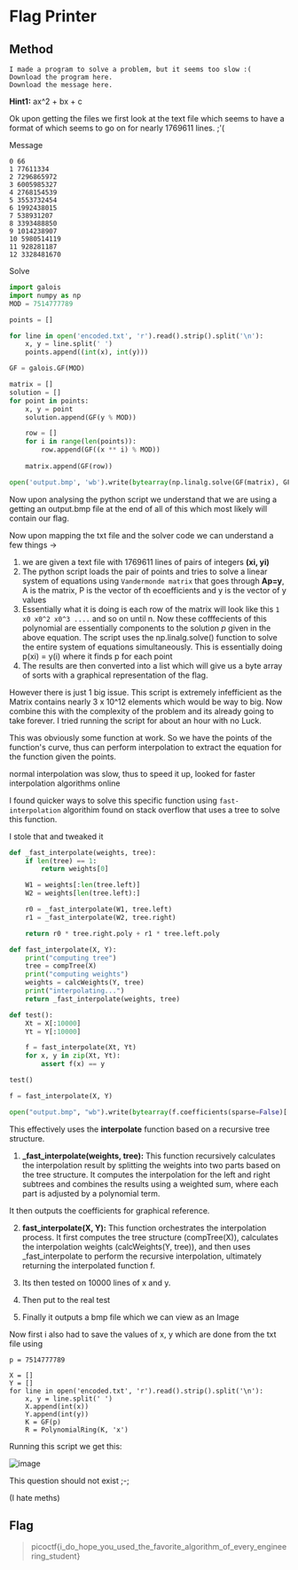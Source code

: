 # Flag Printer

## Method

```
I made a program to solve a problem, but it seems too slow :(
Download the program here.
Download the message here.
```

**Hint1:** ax^2 + bx + c

Ok upon getting the files we first look at the text file which seems to have a format of which seems to go on for nearly 1769611 lines. ;'(

Message
```
0 66
1 77611334
2 7296865972
3 6005985327
4 2768154539
5 3553732454
6 1992438015
7 538931207
8 3393488850
9 1014238907
10 5980514119
11 928281187
12 3328481670
```

Solve
```python
import galois
import numpy as np
MOD = 7514777789

points = []

for line in open('encoded.txt', 'r').read().strip().split('\n'):
    x, y = line.split(' ')
    points.append((int(x), int(y)))

GF = galois.GF(MOD)

matrix = []
solution = []
for point in points:
    x, y = point
    solution.append(GF(y % MOD))

    row = []
    for i in range(len(points)):
        row.append(GF((x ** i) % MOD))
    
    matrix.append(GF(row))

open('output.bmp', 'wb').write(bytearray(np.linalg.solve(GF(matrix), GF(solution)).tolist()[:-1]))
```

Now upon analysing the python script we understand that we are using a getting an output.bmp file at the end of all of this which most likely will contain our flag.

Now upon mapping the txt file and the solver code we can understand a few things ->

1. we are given a text file with 1769611 lines of pairs of integers **(xi, yi)** 
2. The python script loads the pair of points and tries to solve a linear system of equations using ``Vandermonde matrix`` that goes through **Ap=y**, A is the matrix, P is the vector of th ecoefficients and y is the vector of y values
3. Essentially what it is doing is each row of the matrix will look like this ``1 x0 x0^2 x0^3 ....`` and so on until n. Now these cofffecients of this polynomial are essentially components to the solution *p* given in the above equation. The script uses the np.linalg.solve() function to solve the entire system of equations simultaneously. This is essentially doing p(xi) = y(i) where it finds p for each point 
4. The results are then converted into a list which will give us a byte array of sorts with a graphical representation of the flag.

However there is just 1 big issue. This script is extremely infefficient as the Matrix contains nearly 3 x 10^12 elements which would be way to big. Now combine this with the complexity of the problem and its already going to take forever. I tried running the script for about an hour with no Luck.

This was obviously some function at work. So we have the points of the function's curve, thus can perform interpolation to extract the equation for the function given the points.

normal interpolation was slow, thus to speed it up, looked for faster interpolation algorithms online

I found quicker ways to solve this specific function using ``fast-interpolation`` algorithim found on stack overflow that uses a tree to solve this function.

I stole that and tweaked it 

```python
def _fast_interpolate(weights, tree):
    if len(tree) == 1:
        return weights[0]

    W1 = weights[:len(tree.left)]
    W2 = weights[len(tree.left):]

    r0 = _fast_interpolate(W1, tree.left)
    r1 = _fast_interpolate(W2, tree.right)

    return r0 * tree.right.poly + r1 * tree.left.poly

def fast_interpolate(X, Y):
    print("computing tree")
    tree = compTree(X)
    print("computing weights")
    weights = calcWeights(Y, tree)
    print("interpolating...")
    return _fast_interpolate(weights, tree)

def test():
    Xt = X[:10000]
    Yt = Y[:10000]

    f = fast_interpolate(Xt, Yt)
    for x, y in zip(Xt, Yt):
        assert f(x) == y

test()

f = fast_interpolate(X, Y)

open("output.bmp", "wb").write(bytearray(f.coefficients(sparse=False)[:-1]))
```

This effectively uses the **interpolate** function based on a recursive tree structure.

1. **_fast_interpolate(weights, tree):** This function recursively calculates the interpolation result by splitting the weights into two parts based on the tree structure. It computes the interpolation for the left and right subtrees and combines the results using a weighted sum, where each part is adjusted by a polynomial term.

It then outputs the coefficients for graphical reference.

2. **fast_interpolate(X, Y):** This function orchestrates the interpolation process. It first computes the tree structure (compTree(X)), calculates the interpolation weights (calcWeights(Y, tree)), and then uses _fast_interpolate to perform the recursive interpolation, ultimately returning the interpolated function f. 

3. Its then tested on 10000 lines of x and y. 

4. Then put to the real test

5. Finally it outputs a bmp file which we can view as an Image

Now first i also had to save the values of x, y which are done from the txt file using 

```
p = 7514777789

X = []
Y = []
for line in open('encoded.txt', 'r').read().strip().split('\n'):
    x, y = line.split(' ')
    X.append(int(x))
    Y.append(int(y))
    K = GF(p)
    R = PolynomialRing(K, 'x')
```

Running this script we get this: 

![image](https://github.com/user-attachments/assets/7835a746-51e8-409c-ab04-c8fa0bac2f45)

This question should not exist ;-;

(I hate meths)

## Flag

> picoctf{i_do_hope_you_used_the_favorite_algorithm_of_every_engineering_student}
